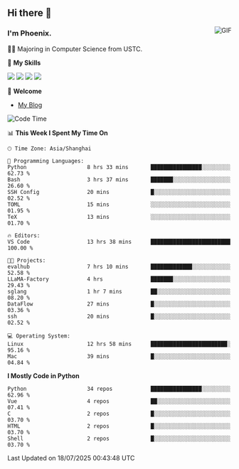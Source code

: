 ## Hi there 👋
<img align="right" alt="GIF" src="https://raw.githubusercontent.com/JoeyBling/JoeyBling/master/pic/pusheencode.gif" />

### I'm Phoenix.

👨‍🎓 Majoring in Computer Science from USTC.

🌟 **My Skills**

![](https://img.shields.io/badge/-Python-3e74a2?style=flat-square&logo=Python&logoColor=fff)
![](https://img.shields.io/badge/-C++-9f62a5?style=flat&logo=cplusplus&logoColor=white)
![](https://img.shields.io/badge/-Linux-185886?style=flat-square&logo=Linux&logoColor=fff)
![](https://img.shields.io/badge/-Rust-ff4136?style=flat-square&logo=Rust&logoColor=fff)

💬 **Welcome**

- [My Blog](https://ysy-phoenix.github.io/)

<!--START_SECTION:waka-->
![Code Time](http://img.shields.io/badge/Code%20Time-1%2C723%20hrs%2017%20mins-blue)

📊 **This Week I Spent My Time On** 

```text
🕑︎ Time Zone: Asia/Shanghai

💬 Programming Languages: 
Python                   8 hrs 33 mins       ████████████████░░░░░░░░░   62.73 % 
Bash                     3 hrs 37 mins       ███████░░░░░░░░░░░░░░░░░░   26.60 % 
SSH Config               20 mins             █░░░░░░░░░░░░░░░░░░░░░░░░   02.52 % 
TOML                     15 mins             ░░░░░░░░░░░░░░░░░░░░░░░░░   01.95 % 
TeX                      13 mins             ░░░░░░░░░░░░░░░░░░░░░░░░░   01.70 % 

🔥 Editors: 
VS Code                  13 hrs 38 mins      █████████████████████████   100.00 % 

🐱‍💻 Projects: 
evalhub                  7 hrs 10 mins       █████████████░░░░░░░░░░░░   52.58 % 
LLaMA-Factory            4 hrs               ███████░░░░░░░░░░░░░░░░░░   29.43 % 
sglang                   1 hr 7 mins         ██░░░░░░░░░░░░░░░░░░░░░░░   08.20 % 
DataFlow                 27 mins             █░░░░░░░░░░░░░░░░░░░░░░░░   03.36 % 
ssh                      20 mins             █░░░░░░░░░░░░░░░░░░░░░░░░   02.52 % 

💻 Operating System: 
Linux                    12 hrs 58 mins      ████████████████████████░   95.16 % 
Mac                      39 mins             █░░░░░░░░░░░░░░░░░░░░░░░░   04.84 % 
```

**I Mostly Code in Python** 

```text
Python                   34 repos            ████████████████░░░░░░░░░   62.96 % 
Vue                      4 repos             ██░░░░░░░░░░░░░░░░░░░░░░░   07.41 % 
C                        2 repos             █░░░░░░░░░░░░░░░░░░░░░░░░   03.70 % 
HTML                     2 repos             █░░░░░░░░░░░░░░░░░░░░░░░░   03.70 % 
Shell                    2 repos             █░░░░░░░░░░░░░░░░░░░░░░░░   03.70 % 
```




 Last Updated on 18/07/2025 00:43:48 UTC
<!--END_SECTION:waka-->

<!--
**ysy-phoenix/ysy-phoenix** is a ✨ _special_ ✨ repository because its `README.md` (this file) appears on your GitHub profile.

Here are some ideas to get you started:

- 🔭 I’m currently working on ...
- 🌱 I’m currently learning ...
- 👯 I’m looking to collaborate on ...
- 🤔 I’m looking for help with ...
- 💬 Ask me about ...
- 📫 How to reach me: ...
- 😄 Pronouns: ...
- ⚡ Fun fact: ...
-->
